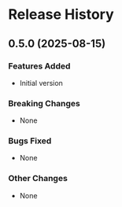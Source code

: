 # Release History

## 0.5.0 (2025-08-15)

### Features Added
- Initial version

### Breaking Changes
- None

### Bugs Fixed
- None

### Other Changes
- None